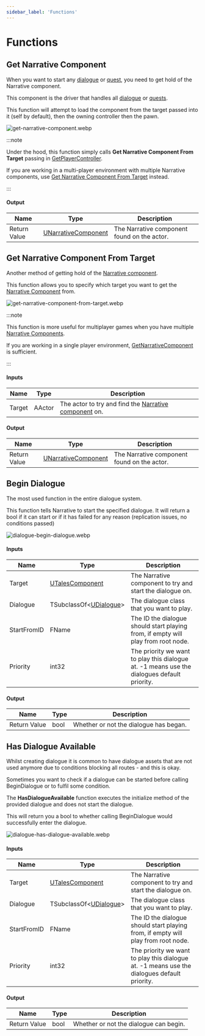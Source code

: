```yaml
---
sidebar_label: 'Functions'
---
```


# Functions

## Get Narrative Component

When you want to start any [dialogue](../dialogue) or [quest](../quests), you need to get hold of the Narrative component.

This component is the driver that handles all [dialogue](../dialogue) or [quests](../quests).

This function will attempt to load the component from the target passed into it (self by default), then the owning controller then the pawn.

![get-narrative-component.webp](//img/narrative-component/get-narrative-component.webp)

:::note

Under the hood, this function simply calls **Get Narrative Component From Target** passing in [GetPlayerController](https://dev.epicgames.com/documentation/en-us/unreal-engine/API/Runtime/Engine/Kismet/UGameplayStatics/GetPlayerController).

If you are working in a multi-player environment with multiple Narrative components, use [Get Narrative Component From Target](#get-narrative-component-from-target) instead.

:::

#### Output

| Name         | Type                              | Description                                 |
|--------------|-----------------------------------|---------------------------------------------|
| Return Value | [UNarrativeComponent](./index.md) | The Narrative component found on the actor. |

## Get Narrative Component From Target

Another method of getting hold of the [Narrative component](./index.md).

This function allows you to specify which target you want to get the [Narrative Component](./index.md) from.

![get-narrative-component-from-target.webp](//img/narrative-component/get-narrative-component-from-target.webp)

:::note

This function is more useful for multiplayer games when you have multiple [Narrative Components](./index.md). 

If you are working in a single player environment, [GetNarrativeComponent](#get-narrative-component) is sufficient.

:::

#### Inputs

| Name   | Type   | Description                                                         |
|--------|--------|---------------------------------------------------------------------|
| Target | AActor | The actor to try and find the [Narrative component](./index.md) on. |

#### Output

| Name         | Type                              | Description                                 |
|--------------|-----------------------------------|---------------------------------------------|
| Return Value | [UNarrativeComponent](./index.md) | The Narrative component found on the actor. |

## Begin Dialogue

The most used function in the entire dialogue system.

This function tells Narrative to start the specified dialogue. It will return a bool if it can start or if it has failed for any reason (replication issues, no conditions passed)

![dialogue-begin-dialogue.webp](//img/dialogue/dialogue-begin-dialogue.webp)

#### Inputs

| Name        | Type                                   | Description                                                                                 |
|-------------|----------------------------------------|---------------------------------------------------------------------------------------------|
| Target      | [UTalesComponent](../tales-component)  | The Narrative component to try and start the dialogue on.                                   |
| Dialogue    | TSubclassOf\<[UDialogue](./index.md)\> | The dialogue class that you want to play.                                                   |
| StartFromID | FName                                  | The ID the dialogue should start playing from, if empty will play from root node.           |
| Priority    | int32                                  | The priority we want to play this dialogue at. -1 means use the dialogues default priority. |

#### Output

| Name         | Type | Description                            |
|--------------|------|----------------------------------------|
| Return Value | bool | Whether or not the dialogue has began. |

## Has Dialogue Available

Whilst creating dialogue it is common to have dialogue assets that are not used anymore due to conditions blocking all routes - and this is okay.

Sometimes you want to check if a dialogue can be started before calling BeginDialogue or to fulfil some condition.

The **HasDialogueAvailable** function executes the initialize method of the provided dialogue and does not start the dialogue.

This will return you a bool to whether calling BeginDialogue would successfully enter the dialogue.

![dialogue-has-dialogue-available.webp](//img/dialogue/dialogue-has-dialogue-available.webp)

#### Inputs

| Name        | Type                                   | Description                                                                                 |
|-------------|----------------------------------------|---------------------------------------------------------------------------------------------|
| Target      | [UTalesComponent](../tales-component)  | The Narrative component to try and start the dialogue on.                                   |
| Dialogue    | TSubclassOf\<[UDialogue](./index.md)\> | The dialogue class that you want to play.                                                   |
| StartFromID | FName                                  | The ID the dialogue should start playing from, if empty will play from root node.           |
| Priority    | int32                                  | The priority we want to play this dialogue at. -1 means use the dialogues default priority. |

#### Output

| Name         | Type | Description                            |
|--------------|------|----------------------------------------|
| Return Value | bool | Whether or not the dialogue can begin. |